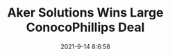 ---
"title": "Aker Solutions Wins Large ConocoPhillips Deal"
"date": "2021-9-14 8:6:58"
"feed_name": "RIGZONE"
"feed_website": "http://www.rigzone.com/"
"feed_rss": "http://www.rigzone.com/news/rss/rigzone_latest.aspx"
"link": "https://www.rigzone.com/news/aker_solutions_wins_large_conocophillips_deal-14-sep-2021-166425-article/?rss=true"
"file": "_posts/4ed7f0e1e3ded8e31d66afb4bb9c3ced8ab9325d.md"
"accident": "0"
"drilling": "0"
---